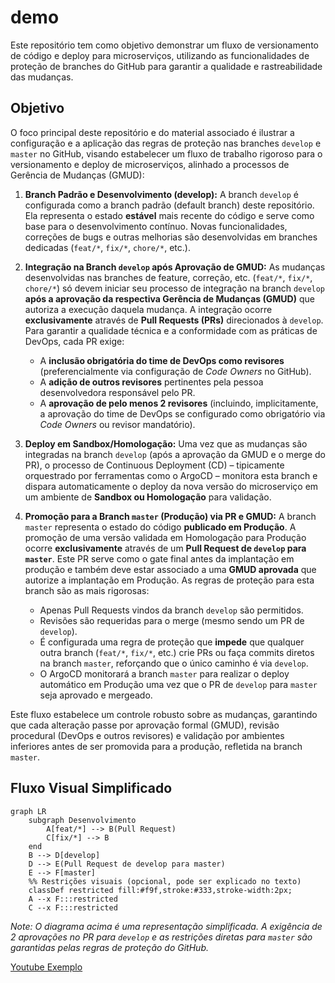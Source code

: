 # demo

Este repositório tem como objetivo demonstrar um fluxo de versionamento de código e deploy para microserviços, utilizando as funcionalidades de proteção de branches do GitHub para garantir a qualidade e rastreabilidade das mudanças.

## Objetivo

O foco principal deste repositório e do material associado é ilustrar a configuração e a aplicação das regras de proteção nas branches `develop` e `master` no GitHub, visando estabelecer um fluxo de trabalho rigoroso para o versionamento e deploy de microserviços, alinhado a processos de Gerência de Mudanças (GMUD):

1.  **Branch Padrão e Desenvolvimento (develop):** A branch `develop` é configurada como a branch padrão (default branch) deste repositório. Ela representa o estado **estável** mais recente do código e serve como base para o desenvolvimento contínuo. Novas funcionalidades, correções de bugs e outras melhorias são desenvolvidas em branches dedicadas (`feat/*`, `fix/*`, `chore/*`, etc.).

2.  **Integração na Branch `develop` após Aprovação de GMUD:** As mudanças desenvolvidas nas branches de feature, correção, etc. (`feat/*`, `fix/*`, `chore/*`) só devem iniciar seu processo de integração na branch `develop` **após a aprovação da respectiva Gerência de Mudanças (GMUD)** que autoriza a execução daquela mudança. A integração ocorre **exclusivamente** através de **Pull Requests (PRs)** direcionados à `develop`. Para garantir a qualidade técnica e a conformidade com as práticas de DevOps, cada PR exige:
    * A **inclusão obrigatória do time de DevOps como revisores** (preferencialmente via configuração de *Code Owners* no GitHub).
    * A **adição de outros revisores** pertinentes pela pessoa desenvolvedora responsável pelo PR.
    * A **aprovação de pelo menos 2 revisores** (incluindo, implicitamente, a aprovação do time de DevOps se configurado como obrigatório via *Code Owners* ou revisor mandatório).

3.  **Deploy em Sandbox/Homologação:** Uma vez que as mudanças são integradas na branch `develop` (após a aprovação da GMUD e o merge do PR), o processo de Continuous Deployment (CD) – tipicamente orquestrado por ferramentas como o ArgoCD – monitora esta branch e dispara automaticamente o deploy da nova versão do microserviço em um ambiente de **Sandbox ou Homologação** para validação.

4.  **Promoção para a Branch `master` (Produção) via PR e GMUD:** A branch `master` representa o estado do código **publicado em Produção**. A promoção de uma versão validada em Homologação para Produção ocorre **exclusivamente** através de um **Pull Request de `develop` para `master`**. Este PR serve como o gate final antes da implantação em produção e também deve estar associado a uma **GMUD aprovada** que autorize a implantação em Produção. As regras de proteção para esta branch são as mais rigorosas:
    * Apenas Pull Requests vindos da branch `develop` são permitidos.
    * Revisões são requeridas para o merge (mesmo sendo um PR de `develop`).
    * É configurada uma regra de proteção que **impede** que qualquer outra branch (`feat/*`, `fix/*`, etc.) crie PRs ou faça commits diretos na branch `master`, reforçando que o único caminho é via `develop`.
    * O ArgoCD monitorará a branch `master` para realizar o deploy automático em Produção uma vez que o PR de `develop` para `master` seja aprovado e mergeado.

Este fluxo estabelece um controle robusto sobre as mudanças, garantindo que cada alteração passe por aprovação formal (GMUD), revisão procedural (DevOps e outros revisores) e validação por ambientes inferiores antes de ser promovida para a produção, refletida na branch `master`.
## Fluxo Visual Simplificado

```mermaid
graph LR
    subgraph Desenvolvimento
        A[feat/*] --> B(Pull Request)
        C[fix/*] --> B
    end
    B --> D[develop]
    D --> E(Pull Request de develop para master)
    E --> F[master]
    %% Restrições visuais (opcional, pode ser explicado no texto)
    classDef restricted fill:#f9f,stroke:#333,stroke-width:2px;
    A --x F:::restricted
    C --x F:::restricted

```

*Note: O diagrama acima é uma representação simplificada. A exigência de 2 aprovações no PR para `develop` e as restrições diretas para `master` são garantidas pelas regras de proteção do GitHub.*



[Youtube Exemplo](https://www.youtube.com/embed/eCIB4iRjMNo?si=HGvkEZNq3YvQd2wE)
